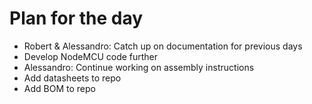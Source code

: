 # Plan for the day

* Robert & Alessandro: Catch up on documentation for previous days
* Develop NodeMCU code further
* Alessandro: Continue working on assembly instructions
* Add datasheets to repo
* Add BOM to repo
